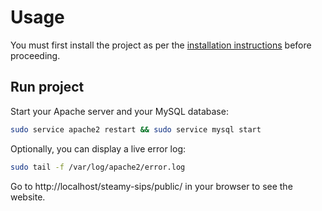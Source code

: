 # Usage 

You must first install the project as per the [installation instructions](INSTALLATION_GUIDE.md) before
proceeding.

## Run project

Start your Apache server and your MySQL database:

```bash
sudo service apache2 restart && sudo service mysql start
```

Optionally, you can display a live error log:
```bash
sudo tail -f /var/log/apache2/error.log
```

Go to http://localhost/steamy-sips/public/ in your browser to see the website.